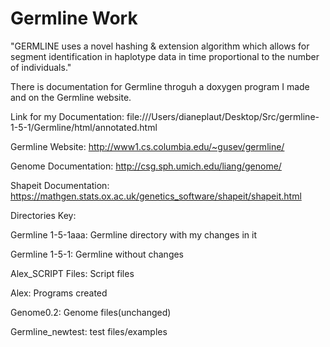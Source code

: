 # Germline Work



"GERMLINE uses a novel hashing & extension algorithm which allows for segment identification in haplotype data in time proportional to the number of individuals."

There is documentation for Germline throguh a doxygen program I made and on the Germline website. 

Link for my Documentation: file:///Users/dianeplaut/Desktop/Src/germline-1-5-1/Germline/html/annotated.html 

Germline Website: http://www1.cs.columbia.edu/~gusev/germline/

Genome Documentation: http://csg.sph.umich.edu/liang/genome/

Shapeit Documentation: https://mathgen.stats.ox.ac.uk/genetics_software/shapeit/shapeit.html


Directories Key:

Germline 1-5-1aaa: Germline directory with my changes in it

Germline 1-5-1: Germline without changes

Alex_SCRIPT Files: Script files

Alex: Programs created

Genome0.2: Genome files(unchanged)

Germline_newtest: test files/examples
